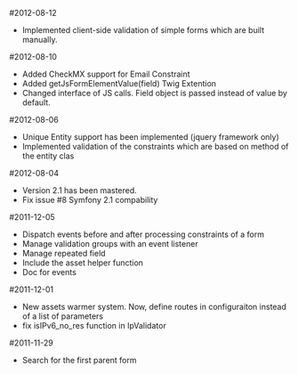 #2012-08-12
- Implemented client-side validation of simple forms which are built manually.

#2012-08-10
- Added CheckMX support for Email Constraint
- Added getJsFormElementValue(field) Twig Extention
- Changed interface of JS calls. Field object is passed instead of value by default.

#2012-08-06
- Unique Entity support has been implemented (jquery framework only)
- Implemented validation of the constraints which are based on method of the entity clas

#2012-08-04
- Version 2.1 has been mastered.
- Fix issue #8 Symfony 2.1 compability

#2011-12-05
- Dispatch events before and after processing constraints of a form
- Manage validation groups with an event listener
- Manage repeated field
- Include the asset helper function
- Doc for events

#2011-12-01
- New assets warmer system. Now, define routes in configuraiton instead of a list of parameters
- fix isIPv6_no_res function in IpValidator

#2011-11-29
- Search for the first parent form